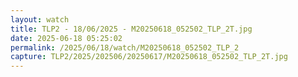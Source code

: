 ```yaml
---
layout: watch
title: TLP2 - 18/06/2025 - M20250618_052502_TLP_2T.jpg
date: 2025-06-18 05:25:02
permalink: /2025/06/18/watch/M20250618_052502_TLP_2
capture: TLP2/2025/202506/20250617/M20250618_052502_TLP_2T.jpg
---
```

